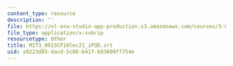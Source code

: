 ```yaml
---
content_type: resource
description: ''
file: https://ol-ocw-studio-app-production.s3.amazonaws.com/courses/3-091sc-introduction-to-solid-state-chemistry-fall-2010/a9223d85dacd5c08b41fb93609f7754e_MIT3_091SCF10lec21_iPOD.vtt
file_type: application/x-subrip
resourcetype: Other
title: MIT3_091SCF10lec21_iPOD.srt
uid: a9223d85-dacd-5c08-b41f-b93609f7754e
---
```


